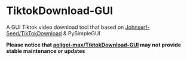 # TiktokDownload-GUI
A GUI Tiktok video download tool that based on [Johnserf-Seed/TikTokDownload](https://github.com/Johnserf-Seed/TikTokDownload) & PySimpleGUI

**Please notice that [aoligei-max/TiktokDownload-GUI](https://github.com/aoligei-max/TiktokDownload-GUI) may not provide stable maintenance or updates**
